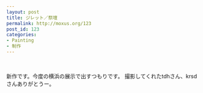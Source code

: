 ```yaml
---
layout: post
title: ジレット／祭壇
permalink: http://moxus.org/123
post_id: 123
categories: 
- Painting
- 制作
---
```


 


新作です。今度の横浜の展示で出すつもりです。
撮影してくれたtdhさん、krsdさんありがとうー。